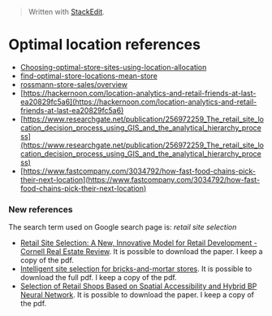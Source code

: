 


> Written with [StackEdit](https://stackedit.io/).
# Optimal location references

- [Choosing-optimal-store-sites-using-location-allocation](https://desktop.arcgis.com/en/arcmap/latest/extensions/network-analyst/exercise-9-choosing-optimal-store-sites-using-location-allocation.htm)
- [find-optimal-store-locations-mean-store](https://desktop.arcgis.com/en/arcmap/latest/extensions/business-analyst/find-optimal-store-locations-mean-store.htm)
- [rossmann-store-sales/overview](https://www.kaggle.com/c/rossmann-store-sales/overview)
- [https://hackernoon.com/location-analytics-and-retail-friends-at-last-ea20829fc5a6](https://hackernoon.com/location-analytics-and-retail-friends-at-last-ea20829fc5a6)
- [https://www.researchgate.net/publication/256972259_The_retail_site_location_decision_process_using_GIS_and_the_analytical_hierarchy_process](https://www.researchgate.net/publication/256972259_The_retail_site_location_decision_process_using_GIS_and_the_analytical_hierarchy_process)
- [https://www.fastcompany.com/3034792/how-fast-food-chains-pick-their-next-location](https://www.fastcompany.com/3034792/how-fast-food-chains-pick-their-next-location)

### New references

The search term used on Google search page is: _retail site selection_


- [Retail Site Selection: A New, Innovative Model for Retail Development - Cornell Real Estate Review](https://scholarship.sha.cornell.edu/cgi/viewcontent.cgi?article=1163&context=crer). It is possible to download the paper. I keep a copy of the pdf.
- [Intelligent site selection for bricks-and-mortar stores](https://www.researchgate.net/publication/335447956_Intelligent_site_selection_for_bricks-and-mortar_stores). It is possible to download the full pdf. I keep a copy of the pdf.
- [Selection of Retail Shops Based on Spatial Accessibility and Hybrid BP Neural Network](https://www.researchgate.net/publication/325427358_Site_Selection_of_Retail_Shops_Based_on_Spatial_Accessibility_and_Hybrid_BP_Neural_Network). It is possible to download the paper. I keep a copy of the pdf.
<!--stackedit_data:
eyJoaXN0b3J5IjpbNjA0ODY0MzQwLC0xMjYwODY3Mzg4XX0=
-->